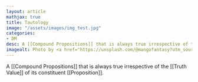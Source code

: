 ```yaml
---
layout: article
mathjax: true
title: Tautology
image: "/assets/images/img_test.jpg"
categories:
- DM
desc: A [[Compound Propositions]] that is always true irrespective of the [[Truth Value]] of its constituent [[Proposition]]. 
imagealt: Photo by <a href="https://unsplash.com/@mangofantasy?utm_source=unsplash&utm_medium=referral&utm_content=creditCopyText">Tim Johnson</a> on <a href="https://unsplash.com/s/photos/logic?utm_source=unsplash&utm_medium=referral&utm_content=creditCopyText">Unsplash</a>
---
```

A [[Compound Propositions]] that is always true irrespective of the [[Truth Value]] of its constituent [[Proposition]].